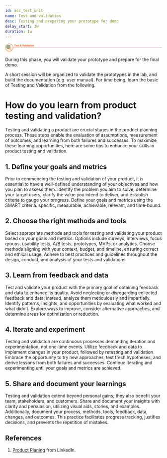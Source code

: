 ```yaml
---
id: acc_test_unit
name: Test and validation
desc: Testing and preparing your prototype for demo
delay_start: 3w
duration: 1w
---
```

![test and validation](test.svg)

During this phase, you will validate your prototype and prepare for the final demo.

A short session will be organized to validate the prototypes in the lab, and build the documentation (e.g. user manual). For time being, learn the basic of Testing and Validation from the following.

# How do you learn from product testing and validation?
Testing and validating a product are crucial stages in the product planning process. These steps enable the evaluation of assumptions, measurement of outcomes, and learning from both failures and successes. To maximize these learning opportunities, here are some tips to enhance your skills in product testing and validation.

## 1. Define your goals and metrics
Prior to commencing the testing and validation of your product, it is essential to have a well-defined understanding of your objectives and how you plan to assess them. Identify the problem you aim to solve, determine your target users, clarify the value you intend to deliver, and establish criteria to gauge your progress. Define your goals and metrics using the SMART criteria: specific, measurable, achievable, relevant, and time-bound.

## 2. Choose the right methods and tools
Select appropriate methods and tools for testing and validating your product based on your goals and metrics. Options include surveys, interviews, focus groups, usability tests, A/B tests, prototypes, MVPs, or analytics. Choose methods aligning with your context, budget, and timeline, ensuring correct and ethical usage. Adhere to best practices and guidelines throughout the design, conduct, and analysis of your tests and validations.

## 3. Learn from feedback and data
Test and validate your product with the primary goal of obtaining feedback and data to enhance its quality. Avoid neglecting or disregarding collected feedback and data; instead, analyze them meticulously and impartially. Identify patterns, insights, and opportunities by evaluating what worked and what didn't. Explore ways to improve, consider alternative approaches, and determine areas for optimization or reduction.

## 4. Iterate and experiment
Testing and validation are continuous processes demanding iteration and experimentation, not one-time events. Utilize feedback and data to implement changes in your product, followed by retesting and validation. Embrace the opportunity to try new approaches, test fresh hypotheses, and derive lessons from both failures and successes. Continue iterating and experimenting until your goals and metrics are achieved.

## 5. Share and document your learnings
Testing and validation extend beyond personal gains; they also benefit your team, stakeholders, and customers. Share and document your insights with clarity and persuasion, utilizing visual aids, stories, and examples. Additionally, document your process, methods, tools, feedback, data, changes, and outcomes. This practice facilitates progress tracking, justifies decisions, and prevents the repetition of mistakes.

## References
1. [Product Planing](https://www.linkedin.com/advice/0/how-do-you-learn-from-product-testing-validation) from LinkedIn.